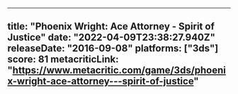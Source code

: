 
---
title: "Phoenix Wright: Ace Attorney - Spirit of Justice"
date: "2022-04-09T23:38:27.940Z"
releaseDate: "2016-09-08"
platforms: ["3ds"]
score: 81
metacriticLink: "https://www.metacritic.com/game/3ds/phoenix-wright-ace-attorney---spirit-of-justice"
---
